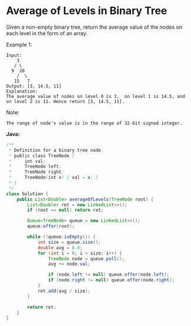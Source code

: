 # Average of Levels in Binary Tree

Given a non-empty binary tree, return the average value of the nodes on each level in the form of an array.

Example 1:

    Input:
        3
       / \
      9  20
        /  \
       15   7
    Output: [3, 14.5, 11]
    Explanation:
    The average value of nodes on level 0 is 3,  on level 1 is 14.5, and on level 2 is 11. Hence return [3, 14.5, 11].

Note:

    The range of node's value is in the range of 32-bit signed integer.

**Java:**
```java
/**
 * Definition for a binary tree node.
 * public class TreeNode {
 *     int val;
 *     TreeNode left;
 *     TreeNode right;
 *     TreeNode(int x) { val = x; }
 * }
 */
class Solution {
    public List<Double> averageOfLevels(TreeNode root) {
        List<Double> ret = new LinkedList<>();
        if (root == null) return ret;

        Queue<TreeNode> queue = new LinkedList<>();
        queue.offer(root);

        while (!queue.isEmpty()) {
            int size = queue.size();
            double avg = 0.0;
            for (int i = 0; i < size; i++) {
                TreeNode node = queue.poll();
                avg += node.val;

                if (node.left != null) queue.offer(node.left);
                if (node.right != null) queue.offer(node.right);
            }
            ret.add(avg / size);
        }

        return ret;
    }
}
```
